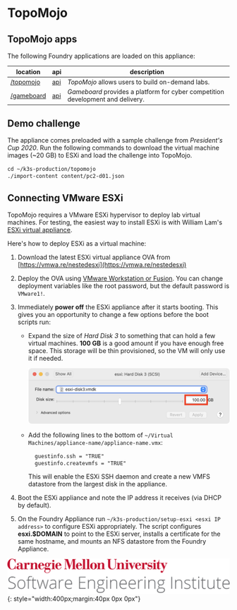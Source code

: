 # TopoMojo

## TopoMojo apps

The following Foundry applications are loaded on this appliance:

| location                 | api                   | description                                                                     |
| ------------------------ | --------------------- | ------------------------------------------------------------------------------- |
| [/topomojo](/topomojo)   | [api](/topomojo/api)  | _TopoMojo_ allows users to build on-demand labs.                                |
| [/gameboard](/gameboard) | [api](/gameboard/api) | _Gameboard_ provides a platform for cyber competition development and delivery. |

## Demo challenge

The appliance comes preloaded with a sample challenge from _President's Cup 2020_. Run the following commands to download the virtual machine images (~20 GB) to ESXi and load the challenge into TopoMojo.

```
cd ~/k3s-production/topomojo
./import-content content/pc2-d01.json
```

## Connecting VMware ESXi

TopoMojo requires a VMware ESXi hypervisor to deploy lab virtual machines. For testing, the easiest way to install ESXi is with William Lam's [ESXi virtual appliance](https://vmwa.re/nestedesxi).

Here's how to deploy ESXi as a virtual machine:

1.  Download the latest ESXi virtual appliance OVA from [https://vmwa.re/nestedesxi](https://vmwa.re/nestedesxi)
2.  Deploy the OVA using [VMware Workstation or Fusion](https://www.vmware.com/products/desktop-hypervisor.html). You can change deployment variables like the root password, but the default password is `VMware1!`.
3.  Immediately **power off** the ESXi appliance after it starts booting. This gives you an opportunity to change a few options before the boot scripts run:

    - Expand the size of _Hard Disk 3_ to something that can hold a few virtual machines. **100 GB** is a good amount if you have enough free space. This storage will be thin provisioned, so the VM will only use it if needed.

      ![ESXi disk settings](assets/esxi-disk.png)

    - Add the following lines to the bottom of `~/Virtual Machines/appliance-name/appliance-name.vmx`:

            guestinfo.ssh = "TRUE"
            guestinfo.createvmfs = "TRUE"

      This will enable the ESXi SSH daemon and create a new VMFS datastore from the largest disk in the appliance.

4.  Boot the ESXi appliance and note the IP address it receives (via DHCP by default).
5.  On the Foundry Appliance run `~/k3s-production/setup-esxi <esxi IP address>` to configure ESXi appropriately. The script configures **esxi.$DOMAIN** to point to the ESXi server, installs a certificate for the same hostname, and mounts an NFS datastore from the Foundry Appliance.

![CMU SEI Unitmark](assets/cmu-sei-unitmark.png){: style="width:400px;margin:40px 0px 0px"}

